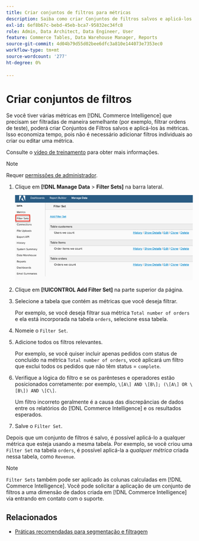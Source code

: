 ```yaml
---
title: Criar conjuntos de filtros para métricas
description: Saiba como criar Conjuntos de filtros salvos e aplicá-los às métricas.
exl-id: 6ef8b67c-bebd-45eb-bca7-95832ec34fc8
role: Admin, Data Architect, Data Engineer, User
feature: Commerce Tables, Data Warehouse Manager, Reports
source-git-commit: 4d04b79d55d02bee6dfc3a810e144073e7353ec0
workflow-type: tm+mt
source-wordcount: '277'
ht-degree: 0%

---
```


# Criar conjuntos de filtros

Se você tiver várias métricas em [!DNL Commerce Intelligence] que precisam ser filtradas de maneira semelhante (por exemplo, filtrar ordens de teste), poderá criar Conjuntos de Filtros salvos e aplicá-los às métricas. Isso economiza tempo, pois não é necessário adicionar filtros individuais ao criar ou editar uma métrica.

Consulte o [vídeo de treinamento](https://experienceleague.adobe.com/docs/commerce-knowledge-base/kb/how-to/mbi-training-video-filter-sets.html?lang=pt-BR) para obter mais informações.

>[!NOTE]
>
>Requer [permissões de administrador](../../administrator/user-management/user-management.md).

1. Clique em **[!DNL Manage Data** > **Filter Sets]** na barra lateral.

   ![Criar interface de conjuntos de filtros com opção adicionar conjunto de filtros](../../assets/create-filter-sets.png)

1. Clique em **[!UICONTROL Add Filter Set]** na parte superior da página.

1. Selecione a tabela que contém as métricas que você deseja filtrar.

   Por exemplo, se você deseja filtrar sua métrica `Total number of orders` e ela está incorporada na tabela `orders`, selecione essa tabela.

1. Nomeie o `Filter Set`.

1. Adicione todos os filtros relevantes.

   Por exemplo, se você quiser incluir apenas pedidos com status de concluído na métrica `Total number of orders`, você aplicará um filtro que exclui todos os pedidos que não têm status = `complete`.

1. Verifique a lógica do filtro e se os parênteses e operadores estão posicionados corretamente: por exemplo, `\[A\] AND \[B\]; (\[A\] OR \[B\]) AND \[C\]`.

   Um filtro incorreto geralmente é a causa das discrepâncias de dados entre os relatórios do [!DNL Commerce Intelligence] e os resultados esperados.

1. Salve o `Filter Set`.

Depois que um conjunto de filtros é salvo, é possível aplicá-lo a qualquer métrica que esteja usando a mesma tabela. Por exemplo, se você criou uma `Filter Set` na tabela `orders`, é possível aplicá-la a *qualquer métrica* criada nessa tabela, como `Revenue`.

>[!NOTE]
>
>`Filter Sets` também pode ser aplicado às colunas calculadas em [!DNL Commerce Intelligence]. Você pode solicitar a aplicação de um conjunto de filtros a uma dimensão de dados criada em [!DNL Commerce Intelligence] via entrando em contato com o suporte.

## Relacionados

* [Práticas recomendadas para segmentação e filtragem](../../best-practices/segment-filter.md)
